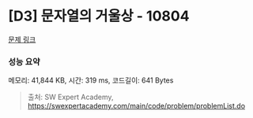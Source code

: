 # [D3] 문자열의 거울상 - 10804 

[문제 링크](https://swexpertacademy.com/main/code/problem/problemDetail.do?contestProbId=AXTC0x16D8EDFASe) 

### 성능 요약

메모리: 41,844 KB, 시간: 319 ms, 코드길이: 641 Bytes



> 출처: SW Expert Academy, https://swexpertacademy.com/main/code/problem/problemList.do